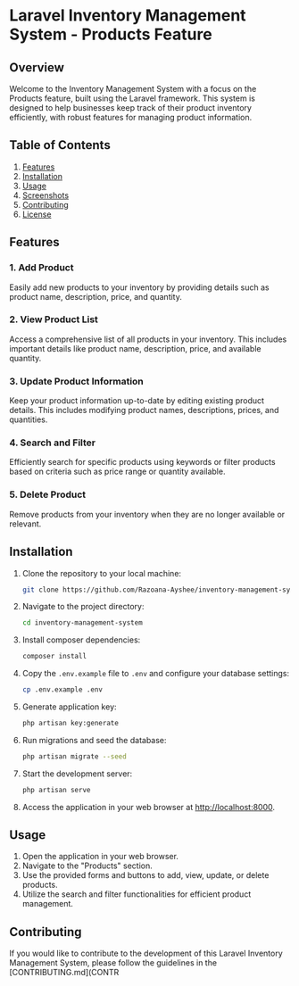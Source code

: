 # Laravel Inventory Management System - Products Feature

## Overview

Welcome to the Inventory Management System with a focus on the Products feature, built using the Laravel framework. This system is designed to help businesses keep track of their product inventory efficiently, with robust features for managing product information.

## Table of Contents

1. [Features](#features)
2. [Installation](#installation)
3. [Usage](#usage)
4. [Screenshots](#screenshots)
5. [Contributing](#contributing)
6. [License](#license)

## Features

### 1. Add Product

Easily add new products to your inventory by providing details such as product name, description, price, and quantity.

### 2. View Product List

Access a comprehensive list of all products in your inventory. This includes important details like product name, description, price, and available quantity.

### 3. Update Product Information

Keep your product information up-to-date by editing existing product details. This includes modifying product names, descriptions, prices, and quantities.

### 4. Search and Filter

Efficiently search for specific products using keywords or filter products based on criteria such as price range or quantity available.

### 5. Delete Product

Remove products from your inventory when they are no longer available or relevant.

## Installation

1. Clone the repository to your local machine:

    ```bash
    git clone https://github.com/Razoana-Ayshee/inventory-management-system.git
    ```

2. Navigate to the project directory:

    ```bash
    cd inventory-management-system
    ```

3. Install composer dependencies:

    ```bash
    composer install
    ```

4. Copy the `.env.example` file to `.env` and configure your database settings:

    ```bash
    cp .env.example .env
    ```

5. Generate application key:

    ```bash
    php artisan key:generate
    ```

6. Run migrations and seed the database:

    ```bash
    php artisan migrate --seed
    ```

7. Start the development server:

    ```bash
    php artisan serve
    ```

8. Access the application in your web browser at [http://localhost:8000](http://localhost:8000).

## Usage

1. Open the application in your web browser.
2. Navigate to the "Products" section.
3. Use the provided forms and buttons to add, view, update, or delete products.
4. Utilize the search and filter functionalities for efficient product management.


## Contributing

If you would like to contribute to the development of this Laravel Inventory Management System, please follow the guidelines in the [CONTRIBUTING.md](CONTR
